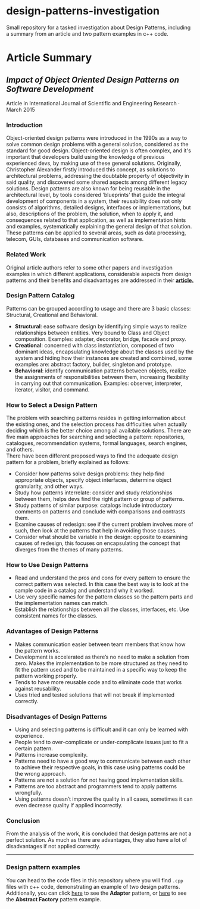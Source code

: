 # design-patterns-investigation
Small repository for a tasked investigation about Design Patterns, including a summary from an article and two pattern examples in c++ code.

# Article Summary
## _Impact of Object Oriented Design Patterns on Software Development_
Article  in  International Journal of Scientific and Engineering Research · March 2015

### Introduction
Object-oriented design patterns  were introduced in the 1990s as a way to solve common design problems with a general solution, considered as the standard for good design. Object-oriented design is often complex, and it's important that developers build using the knowledge of previous experienced devs, by making use of these general solutions. Originally, Christopher Alexander firstly introduced this concept, as solutions to architectural problems, addressing the doubtable property of objectivity in said quality, and discovered some shared aspects among different legacy solutions. Design patterns are also known for being reusable in the architectural level, by tools considered 'blueprints' that guide the integral development of components in a system, their reusability does not only consists of algorithms, detailed designs, interfaces or implementations, but also, descriptions of the problem, the solution, when to apply it, and consequences related to that application, as well as implementation hints and examples, systematically explaining the general design of that solution. These patterns can be applied to several areas, such as data processing, telecom, GUIs, databases and communication software.

### Related Work
Original article authors refer to some other papers and investigation examples in which different applications, considerable aspects from design patterns and their benefits and disadvantages are addressed in their [**article.**](https://www.researchgate.net/profile/Subburaj-Ramasamy/publication/273457811_Impact_of_Object_Oriented_Design_Patterns_on_Software_Development/links/572d6b4608aee02297598750/Impact-of-Object-Oriented-Design-Patterns-on-Software-Development.pdf) <br>

### Design Pattern Catalog
Patterns can be grouped according to usage and there are 3 basic classes: Structural, Creational and Behavioral.
* **Structural**: ease software design by identifying simple ways to realize relationships between entities. Very bound to Class and Object composition. Examples: adapter, decorator, bridge, facade and proxy.
* **Creational**: concerned with class instantiation, composed of two dominant ideas, encapsulating knowledge about the classes used by the system and hiding how their instances are created and combined, some examples are: abstract factory, builder, singleton and prototype.
* **Behavioral**: identify communication patterns between objects, realize the assignments of responsibilities between them, increasing flexibility in carrying out that communication. Examples: observer, interpreter, iterator, visitor, and command.

### How to Select a Design Pattern
The problem with searching patterns resides in getting information about the existing ones, and the selection process has difficulties when actually deciding which is the better choice among all available solutions. There are five main approaches for searching and selecting a pattern: repositories, catalogues, recommendation systems, formal languages, search engines, and others.  <br>
There have been different proposed ways to find the adequate design pattern for a problem, briefly explained as follows:
* Consider how patterns solve design problems: they help find appropriate objects, specify object interfaces, determine object granularity, and other ways.
* Study how patterns interrelate: consider and study relationships between them, helps devs find the right pattern or group of patterns.
* Study patterns of similar purpose: catalogs include introductory comments on patterns and conclude with comparisons and contrasts them.
* Examine causes of redesign: see if the current problem involves more of such, then look at the patterns that help in avoiding those causes.
* Consider what should be variable in the design: opposite to examining causes of redesign, this focuses on encapsulating the concept that diverges from the themes of many patterns.

### How to Use Design Patterns
* Read and understand the pros and cons for every pattern to ensure the correct pattern was selected. In this case the best way is to look at the sample code in a catalog and understand why it worked.
* Use very specific names for the pattern classes so the pattern parts and the implementation names can match.
* Establish the relationships between all the classes, interfaces, etc.
Use consistent names for the classes.

### Advantages of Design Patterns
* Makes communication easier between team members that know how the pattern works.
* Development is accelerated as there’s no need to make a solution from zero.
Makes the implementation to be more structured as they need to fit the pattern used and to be maintained in a specific way to keep the pattern working properly.
* Tends to have more reusable code and to eliminate code that works against reusability.
* Uses tried and tested solutions that will not break if implemented correctly.

### Disadvantages of Design Patterns
* Using and selecting patterns is difficult and it can only be learned with experience.
* People tend to over-complicate or under-complicate issues just to fit a certain pattern.
* Patterns increase complexity.
* Patterns need to have a good way to communicate between each other to achieve their respective goals, in this case using patterns could be the wrong approach.
* Patterns are not a solution for not having good implementation skills.
* Patterns are too abstract and programmers tend to apply patterns wrongfully.
* Using patterns doesn’t improve the quality in all cases, sometimes it can even decrease quality if applied incorrectly.

### Conclusion
From the analysis of the work, it is concluded that design patterns are not a perfect solution. As much as there are advantages, they also have a lot of disadvantages if not applied correctly.

***

### Design pattern examples
You can head to the code files in this repository where you will find `.cpp` files with c++ code, demonstrating an example of two design patterns. <br> 
Additionally, you can click [here](https://github.com/AleQuesada2012/design-patterns-investigation/blob/main/AdapterSimpleExample.cpp) to see the **Adapter** pattern, or [here](https://github.com/AleQuesada2012/design-patterns-investigation/blob/main/abstract_factory.cpp) to see the **Abstract Factory** pattern example.
